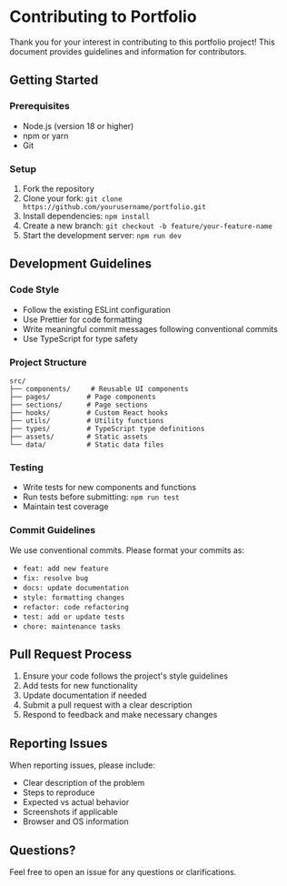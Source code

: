 # Contributing to Portfolio

Thank you for your interest in contributing to this portfolio project! This document provides guidelines and information for contributors.

## Getting Started

### Prerequisites

- Node.js (version 18 or higher)
- npm or yarn
- Git

### Setup

1. Fork the repository
2. Clone your fork: `git clone https://github.com/yourusername/portfolio.git`
3. Install dependencies: `npm install`
4. Create a new branch: `git checkout -b feature/your-feature-name`
5. Start the development server: `npm run dev`

## Development Guidelines

### Code Style

- Follow the existing ESLint configuration
- Use Prettier for code formatting
- Write meaningful commit messages following conventional commits
- Use TypeScript for type safety

### Project Structure

```
src/
├── components/     # Reusable UI components
├── pages/         # Page components
├── sections/      # Page sections
├── hooks/         # Custom React hooks
├── utils/         # Utility functions
├── types/         # TypeScript type definitions
├── assets/        # Static assets
└── data/          # Static data files
```

### Testing

- Write tests for new components and functions
- Run tests before submitting: `npm run test`
- Maintain test coverage

### Commit Guidelines

We use conventional commits. Please format your commits as:

- `feat: add new feature`
- `fix: resolve bug`
- `docs: update documentation`
- `style: formatting changes`
- `refactor: code refactoring`
- `test: add or update tests`
- `chore: maintenance tasks`

## Pull Request Process

1. Ensure your code follows the project's style guidelines
2. Add tests for new functionality
3. Update documentation if needed
4. Submit a pull request with a clear description
5. Respond to feedback and make necessary changes

## Reporting Issues

When reporting issues, please include:

- Clear description of the problem
- Steps to reproduce
- Expected vs actual behavior
- Screenshots if applicable
- Browser and OS information

## Questions?

Feel free to open an issue for any questions or clarifications.

